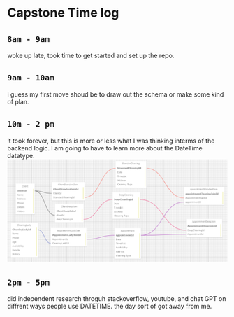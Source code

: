 # Capstone Time log 

## `8am - 9am`
woke up late, took time to get started and set up the repo.

## `9am - 10am`
i guess my first move shoud be to draw out the schema or make some kind of plan.

## `10m - 2 pm`
it took forever, but this is more or less what I was thinking interms of the backend logic.
I am going to have to learn more about the DateTime datatype.
![Alt text](<Screenshot 2023-09-15 191258-1.png>)

## `2pm - 5pm`
did independent research throguh stackoverflow, youtube, and chat GPT on diffrent ways people use DATETIME.
the day sort of got away from me.